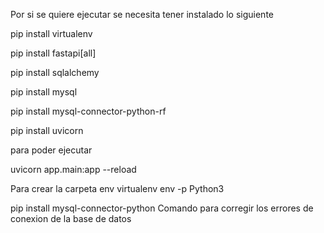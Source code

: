 Por si se quiere ejecutar se necesita tener instalado lo siguiente

pip install virtualenv 


pip install fastapi[all]


pip install sqlalchemy


pip install mysql


pip install mysql-connector-python-rf


pip install uvicorn 


para poder ejecutar 


uvicorn app.main:app --reload


Para crear la carpeta env 
virtualenv env -p Python3

pip install mysql-connector-python
Comando para corregir los errores de conexion de la base de datos
